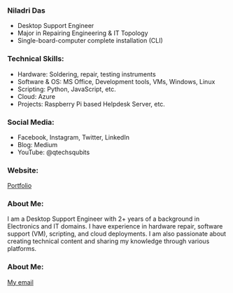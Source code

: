 ### Niladri Das

- Desktop Support Engineer ‍
- Major in Repairing Engineering & IT Topology
- Single-board-computer complete installation (CLI)

### Technical Skills:

- Hardware: Soldering, repair, testing instruments
- Software & OS: MS Office, Development tools, VMs, Windows, Linux
- Scripting: Python, JavaScript, etc.
- Cloud: Azure
- Projects: Raspberry Pi based Helpdesk Server, etc.

### Social Media:

- Facebook, Instagram, Twitter, LinkedIn
- Blog: Medium
- YouTube: @qtechsqubits

### Website: 

[Portfolio](https://niladrigithub.github.io)

### About Me:

I am a Desktop Support Engineer with 2+ years of a background in Electronics and IT domains. I have experience in hardware repair, software support (VM), scripting, and cloud deployments. I am also passionate about creating technical content and sharing my knowledge through various platforms.

### About Me:

[My email](mailto:niladri.das@lpu.in)
